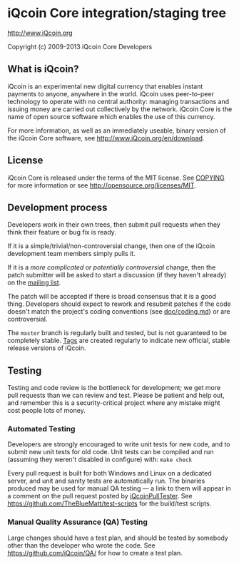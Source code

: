 iQcoin Core integration/staging tree
=====================================

http://www.iQcoin.org

Copyright (c) 2009-2013 iQcoin Core Developers

What is iQcoin?
----------------

iQcoin is an experimental new digital currency that enables instant payments to
anyone, anywhere in the world. iQcoin uses peer-to-peer technology to operate
with no central authority: managing transactions and issuing money are carried
out collectively by the network. iQcoin Core is the name of open source
software which enables the use of this currency.

For more information, as well as an immediately useable, binary version of
the iQcoin Core software, see http://www.iQcoin.org/en/download.

License
-------

iQcoin Core is released under the terms of the MIT license. See [COPYING](COPYING) for more
information or see http://opensource.org/licenses/MIT.

Development process
-------------------

Developers work in their own trees, then submit pull requests when they think
their feature or bug fix is ready.

If it is a simple/trivial/non-controversial change, then one of the iQcoin
development team members simply pulls it.

If it is a *more complicated or potentially controversial* change, then the patch
submitter will be asked to start a discussion (if they haven't already) on the
[mailing list](http://sourceforge.net/mailarchive/forum.php?forum_name=iQcoin-development).

The patch will be accepted if there is broad consensus that it is a good thing.
Developers should expect to rework and resubmit patches if the code doesn't
match the project's coding conventions (see [doc/coding.md](doc/coding.md)) or are
controversial.

The `master` branch is regularly built and tested, but is not guaranteed to be
completely stable. [Tags](https://github.com/iQcoin/iQcoin/tags) are created
regularly to indicate new official, stable release versions of iQcoin.

Testing
-------

Testing and code review is the bottleneck for development; we get more pull
requests than we can review and test. Please be patient and help out, and
remember this is a security-critical project where any mistake might cost people
lots of money.

### Automated Testing

Developers are strongly encouraged to write unit tests for new code, and to
submit new unit tests for old code. Unit tests can be compiled and run (assuming they weren't disabled in configure) with: `make check`

Every pull request is built for both Windows and Linux on a dedicated server,
and unit and sanity tests are automatically run. The binaries produced may be
used for manual QA testing — a link to them will appear in a comment on the
pull request posted by [iQcoinPullTester](https://github.com/iQcoinPullTester). See https://github.com/TheBlueMatt/test-scripts
for the build/test scripts.

### Manual Quality Assurance (QA) Testing

Large changes should have a test plan, and should be tested by somebody other
than the developer who wrote the code.
See https://github.com/iQcoin/QA/ for how to create a test plan.
